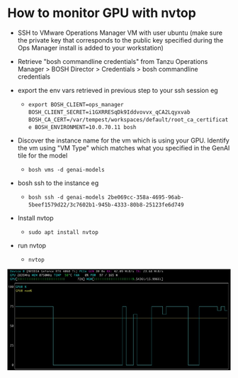 # How to monitor GPU with nvtop

- SSH to VMware Operations Manager VM with user ubuntu (make sure the private key that corresponds to the public key specified during the Ops Manager install is added to your workstation)

- Retrieve "bosh commandline credentials" from Tanzu Operations Manager > BOSH Director > Credentials > bosh commandline credentials

- export the env vars retrieved in previous step to your ssh session eg
  - ```export BOSH_CLIENT=ops_manager BOSH_CLIENT_SECRET=i1GXRRESqDk9Iddvovvx_qCA2Lqyxvab BOSH_CA_CERT=/var/tempest/workspaces/default/root_ca_certificate BOSH_ENVIRONMENT=10.0.70.11 bosh```

- Discover the instance name for the vm which is using your GPU. Identify the vm using "VM Type" which matches what you specified in the GenAI tile for the model
  - ```bosh vms -d genai-models```

- bosh ssh to the instance eg
  - ```bosh ssh -d genai-models 2be069cc-358a-4695-96ab-5beef1579d22/3c7602b1-945b-4333-80b8-25123fe6d749```

- Install nvtop
  - ```sudo apt install nvtop```

- run nvtop
  - ```nvtop```

![nvtop output](/Tanzu-AI/nvtop_output.jpg)
